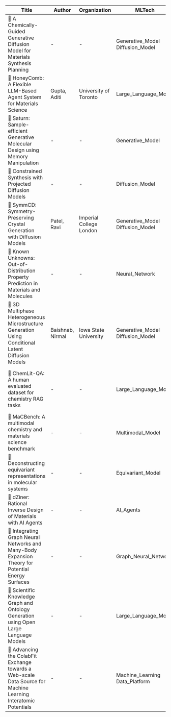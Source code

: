 
| Title                                                                 | Author                 | Organization                | MLTech                           | TargetMaterial                 | ResearchObjective                                                                                 | OpenReviewLink         |
|-----------------------------------------------------------------------|------------------------|-----------------------------|----------------------------------|--------------------------------|--------------------------------------------------------------------------------------------------|------------------------|
| 🌟 A Chemically-Guided Generative Diffusion Model for Materials Synthesis Planning | -                      | -                           | Generative_Model<br>Diffusion_Model | Materials Synthesis Planning | Solve materials synthesis planning using a generative diffusion model with chemical guidance.    | [Link](#)              |
| 🌟 HoneyComb: A Flexible LLM-Based Agent System for Materials Science | Gupta, Aditi           | University of Toronto       | Large_Language_Model             | Materials Science              | Introduce a flexible LLM agent for assisting in materials science tasks.                        | [Link](#)              |
| 🌟 Saturn: Sample-efficient Generative Molecular Design using Memory Manipulation | -                      | -                           | Generative_Model                 | Molecular Design               | Design molecules efficiently using generative models with memory manipulation.                  | [Link](#)              |
| 🌟 Constrained Synthesis with Projected Diffusion Models              | -                      | -                           | Diffusion_Model                  | Synthesis Optimization         | Develop diffusion models for constrained material synthesis tasks.                              | [Link](#)              |
| 🌟 SymmCD: Symmetry-Preserving Crystal Generation with Diffusion Models | Patel, Ravi            | Imperial College London     | Generative_Model<br>Diffusion_Model | Symmetric Crystals             | Generate symmetry-preserving crystals using diffusion models.                                   | [Link](#)              |
| 🌟 Known Unknowns: Out-of-Distribution Property Prediction in Materials and Molecules | -                      | -                           | Neural_Network                   | Materials and Molecules        | Address OOD property prediction challenges for material and molecule properties.                | [Link](#)              |
| 🌟 3D Multiphase Heterogeneous Microstructure Generation Using Conditional Latent Diffusion Models | Baishnab, Nirmal       | Iowa State University       | Generative_Model<br>Diffusion_Model | Heterogeneous Microstructures | Generate multiphase microstructures using conditional latent diffusion models.                  | [Link](#)              |
| 🌟 ChemLit-QA: A human evaluated dataset for chemistry RAG tasks      | -                      | -                           | Large_Language_Model             | Chemistry Literature Tasks     | Create a benchmark dataset for retrieval-augmented generation in chemistry literature.          | [Link](#)              |
| 🌟 MaCBench: A multimodal chemistry and materials science benchmark   | -                      | -                           | Multimodal_Model                 | Chemistry and Materials Science | Benchmark multimodal approaches for chemistry and material science applications.                | [Link](#)              |
| 🌟 Deconstructing equivariant representations in molecular systems    | -                      | -                           | Equivariant_Model                | Molecular Systems              | Analyze equivariant models in molecular systems to improve predictions and representations.     | [Link](#)              |
| 🌟 dZiner: Rational Inverse Design of Materials with AI Agents        | -                      | -                           | AI_Agents                        | Material Design                | Enable rational inverse material design using AI agents.                                         | [Link](#)              |
| 🌟 Integrating Graph Neural Networks and Many-Body Expansion Theory for Potential Energy Surfaces | -                      | -                           | Graph_Neural_Network             | Potential Energy Surfaces      | Combine GNNs and many-body expansion for efficient energy surface modeling.                     | [Link](#)              |
| 🌟 Scientific Knowledge Graph and Ontology Generation using Open Large Language Models | -                      | -                           | Large_Language_Model             | Knowledge Graphs               | Generate scientific knowledge graphs and ontologies with LLMs.                                  | [Link](#)              |
| 🌟 Advancing the ColabFit Exchange towards a Web-scale Data Source for Machine Learning Interatomic Potentials | -                      | -                           | Machine_Learning<br>Data_Platform | Interatomic Potentials         | Enhance the ColabFit exchange into a large-scale data source for ML-based interatomic potentials. | [Link](#)              |
